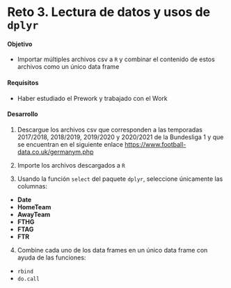 # Reto 3. Lectura de datos y usos de `dplyr`

#### Objetivo

- Importar múltiples archivos csv a `R` y combinar el contenido de estos archivos como un único data frame

#### Requisitos

- Haber estudiado el Prework y trabajado con el Work

#### Desarrollo

1. Descargue los archivos csv que corresponden a las temporadas 2017/2018, 2018/2019, 2019/2020 y 2020/2021 de la Bundesliga 1 y que se encuentran en el siguiente enlace https://www.football-data.co.uk/germanym.php

2. Importe los archivos descargados a `R`

3. Usando la función `select` del paquete `dplyr`, seleccione únicamente las columnas:  

- **Date**
- **HomeTeam**
- **AwayTeam**
- **FTHG** 
- **FTAG** 
- **FTR**

4. Combine cada uno de los data frames en un único data frame con ayuda de las funciones:

- `rbind`
- `do.call`
